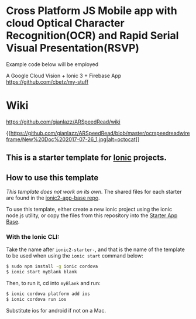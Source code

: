 # Cross Platform JS Mobile app with cloud Optical Character Recognition(OCR) and Rapid Serial Visual Presentation(RSVP)
Example code below will be employed

A Google Cloud Vision + Ionic 3 + Firebase App
https://github.com/cbetz/my-stuff

# Wiki
https://github.com/gianlazz/ARSpeedRead/wiki

{{https://github.com/gianlazz/ARSpeedRead/blob/master/ocrspeedreadwireframe/New%20Doc%202017-07-26_1.jpg|alt=octocat]]

## This is a starter template for [Ionic](http://ionicframework.com/docs/) projects.

## How to use this template

*This template does not work on its own*. The shared files for each starter are found in the [ionic2-app-base repo](https://github.com/ionic-team/ionic2-app-base).

To use this template, either create a new ionic project using the ionic node.js utility, or copy the files from this repository into the [Starter App Base](https://github.com/ionic-team/ionic2-app-base).

### With the Ionic CLI:

Take the name after `ionic2-starter-`, and that is the name of the template to be used when using the `ionic start` command below:

```bash
$ sudo npm install -g ionic cordova
$ ionic start myBlank blank
```

Then, to run it, cd into `myBlank` and run:

```bash
$ ionic cordova platform add ios
$ ionic cordova run ios
```

Substitute ios for android if not on a Mac.

